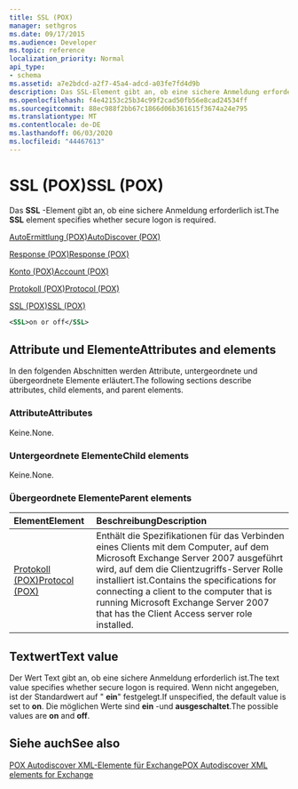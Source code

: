 ```yaml
---
title: SSL (POX)
manager: sethgros
ms.date: 09/17/2015
ms.audience: Developer
ms.topic: reference
localization_priority: Normal
api_type:
- schema
ms.assetid: a7e2bdcd-a2f7-45a4-adcd-a03fe7fd4d9b
description: Das SSL-Element gibt an, ob eine sichere Anmeldung erforderlich ist.
ms.openlocfilehash: f4e42153c25b34c99f2cad50fb56e8cad24534ff
ms.sourcegitcommit: 88ec988f2bb67c1866d06b361615f3674a24e795
ms.translationtype: MT
ms.contentlocale: de-DE
ms.lasthandoff: 06/03/2020
ms.locfileid: "44467613"
---
```

# <a name="ssl-pox"></a><span data-ttu-id="c2a58-103">SSL (POX)</span><span class="sxs-lookup"><span data-stu-id="c2a58-103">SSL (POX)</span></span>

<span data-ttu-id="c2a58-104">Das **SSL** -Element gibt an, ob eine sichere Anmeldung erforderlich ist.</span><span class="sxs-lookup"><span data-stu-id="c2a58-104">The **SSL** element specifies whether secure logon is required.</span></span> 
  
[<span data-ttu-id="c2a58-105">AutoErmittlung (POX)</span><span class="sxs-lookup"><span data-stu-id="c2a58-105">AutoDiscover (POX)</span></span>](autodiscover-pox.md)
  
[<span data-ttu-id="c2a58-106">Response (POX)</span><span class="sxs-lookup"><span data-stu-id="c2a58-106">Response (POX)</span></span>](response-pox.md)
  
[<span data-ttu-id="c2a58-107">Konto (POX)</span><span class="sxs-lookup"><span data-stu-id="c2a58-107">Account (POX)</span></span>](account-pox.md)
  
[<span data-ttu-id="c2a58-108">Protokoll (POX)</span><span class="sxs-lookup"><span data-stu-id="c2a58-108">Protocol (POX)</span></span>](protocol-pox.md)
  
[<span data-ttu-id="c2a58-109">SSL (POX)</span><span class="sxs-lookup"><span data-stu-id="c2a58-109">SSL (POX)</span></span>](ssl-pox.md)
  
```xml
<SSL>on or off</SSL>
```

## <a name="attributes-and-elements"></a><span data-ttu-id="c2a58-110">Attribute und Elemente</span><span class="sxs-lookup"><span data-stu-id="c2a58-110">Attributes and elements</span></span>

<span data-ttu-id="c2a58-111">In den folgenden Abschnitten werden Attribute, untergeordnete und übergeordnete Elemente erläutert.</span><span class="sxs-lookup"><span data-stu-id="c2a58-111">The following sections describe attributes, child elements, and parent elements.</span></span>
  
### <a name="attributes"></a><span data-ttu-id="c2a58-112">Attribute</span><span class="sxs-lookup"><span data-stu-id="c2a58-112">Attributes</span></span>

<span data-ttu-id="c2a58-113">Keine.</span><span class="sxs-lookup"><span data-stu-id="c2a58-113">None.</span></span>
  
### <a name="child-elements"></a><span data-ttu-id="c2a58-114">Untergeordnete Elemente</span><span class="sxs-lookup"><span data-stu-id="c2a58-114">Child elements</span></span>

<span data-ttu-id="c2a58-115">Keine.</span><span class="sxs-lookup"><span data-stu-id="c2a58-115">None.</span></span>
  
### <a name="parent-elements"></a><span data-ttu-id="c2a58-116">Übergeordnete Elemente</span><span class="sxs-lookup"><span data-stu-id="c2a58-116">Parent elements</span></span>

|<span data-ttu-id="c2a58-117">**Element**</span><span class="sxs-lookup"><span data-stu-id="c2a58-117">**Element**</span></span>|<span data-ttu-id="c2a58-118">**Beschreibung**</span><span class="sxs-lookup"><span data-stu-id="c2a58-118">**Description**</span></span>|
|:-----|:-----|
|[<span data-ttu-id="c2a58-119">Protokoll (POX)</span><span class="sxs-lookup"><span data-stu-id="c2a58-119">Protocol (POX)</span></span>](protocol-pox.md) <br/> |<span data-ttu-id="c2a58-120">Enthält die Spezifikationen für das Verbinden eines Clients mit dem Computer, auf dem Microsoft Exchange Server 2007 ausgeführt wird, auf dem die Clientzugriffs-Server Rolle installiert ist.</span><span class="sxs-lookup"><span data-stu-id="c2a58-120">Contains the specifications for connecting a client to the computer that is running Microsoft Exchange Server 2007 that has the Client Access server role installed.</span></span>  <br/> |
   
## <a name="text-value"></a><span data-ttu-id="c2a58-121">Textwert</span><span class="sxs-lookup"><span data-stu-id="c2a58-121">Text value</span></span>

<span data-ttu-id="c2a58-122">Der Wert Text gibt an, ob eine sichere Anmeldung erforderlich ist.</span><span class="sxs-lookup"><span data-stu-id="c2a58-122">The text value specifies whether secure logon is required.</span></span> <span data-ttu-id="c2a58-123">Wenn nicht angegeben, ist der Standardwert auf " **ein**" festgelegt.</span><span class="sxs-lookup"><span data-stu-id="c2a58-123">If unspecified, the default value is set to **on**.</span></span> <span data-ttu-id="c2a58-124">Die möglichen Werte sind **ein** -und **ausgeschaltet**.</span><span class="sxs-lookup"><span data-stu-id="c2a58-124">The possible values are **on** and **off**.</span></span>
  
## <a name="see-also"></a><span data-ttu-id="c2a58-125">Siehe auch</span><span class="sxs-lookup"><span data-stu-id="c2a58-125">See also</span></span>



[<span data-ttu-id="c2a58-126">POX Autodiscover XML-Elemente für Exchange</span><span class="sxs-lookup"><span data-stu-id="c2a58-126">POX Autodiscover XML elements for Exchange</span></span>](pox-autodiscover-xml-elements-for-exchange.md)

